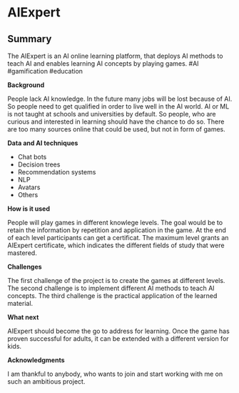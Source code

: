 # AIExpert

## Summary

The AIExpert is an AI online learning platform, that deploys AI methods to teach AI and enables learning AI concepts by playing games. 
#AI #gamification #education

**Background**

People lack AI knowledge. In the future many jobs will be lost because of AI. So people need to get qualified in order to live well in the AI world. AI or ML is not taught at schools and universities by default. So people, who are curious and interested in learning should have the chance to do so. There are too many sources online that could be used, but not in form of games.

**Data and AI techniques** 

- Chat bots
- Decision trees
- Recommendation systems
- NLP
- Avatars
- Others

**How is it used** 

People will play games in different knowlege levels. The goal would be to retain the information by repetition and application in the game.
At the end of each level participants can get a certificat.
The maximum level grants an AIExpert certificate, which indicates the different fields of study that were mastered.

**Challenges**

The first challenge of the project is to create the games at different levels.
The second challenge is to implement different AI methods to teach AI concepts.
The third challenge is the practical application of the learned material.

**What next** 

AIExpert should become the go to address for learning. 
Once the game has proven successful for adults, it can be extended with a different version for kids.

**Acknowledgments** 

I am thankful to anybody, who wants to join and start working with me on such an ambitious project.
